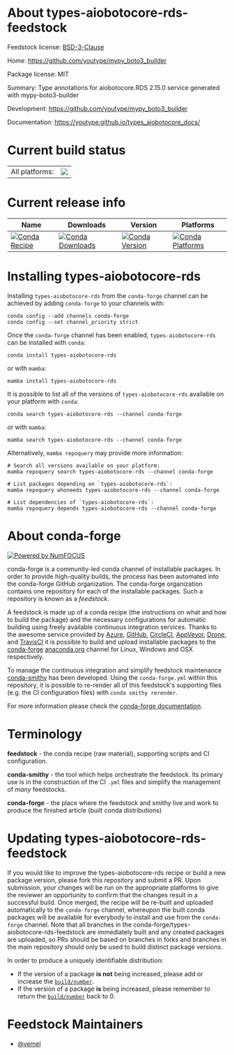 About types-aiobotocore-rds-feedstock
=====================================

Feedstock license: [BSD-3-Clause](https://github.com/conda-forge/types-aiobotocore-rds-feedstock/blob/main/LICENSE.txt)

Home: https://github.com/youtype/mypy_boto3_builder

Package license: MIT

Summary: Type annotations for aiobotocore.RDS 2.15.0 service generated with mypy-boto3-builder

Development: https://github.com/youtype/mypy_boto3_builder

Documentation: https://youtype.github.io/types_aiobotocore_docs/

Current build status
====================


<table><tr><td>All platforms:</td>
    <td>
      <a href="https://dev.azure.com/conda-forge/feedstock-builds/_build/latest?definitionId=16783&branchName=main">
        <img src="https://dev.azure.com/conda-forge/feedstock-builds/_apis/build/status/types-aiobotocore-rds-feedstock?branchName=main">
      </a>
    </td>
  </tr>
</table>

Current release info
====================

| Name | Downloads | Version | Platforms |
| --- | --- | --- | --- |
| [![Conda Recipe](https://img.shields.io/badge/recipe-types--aiobotocore--rds-green.svg)](https://anaconda.org/conda-forge/types-aiobotocore-rds) | [![Conda Downloads](https://img.shields.io/conda/dn/conda-forge/types-aiobotocore-rds.svg)](https://anaconda.org/conda-forge/types-aiobotocore-rds) | [![Conda Version](https://img.shields.io/conda/vn/conda-forge/types-aiobotocore-rds.svg)](https://anaconda.org/conda-forge/types-aiobotocore-rds) | [![Conda Platforms](https://img.shields.io/conda/pn/conda-forge/types-aiobotocore-rds.svg)](https://anaconda.org/conda-forge/types-aiobotocore-rds) |

Installing types-aiobotocore-rds
================================

Installing `types-aiobotocore-rds` from the `conda-forge` channel can be achieved by adding `conda-forge` to your channels with:

```
conda config --add channels conda-forge
conda config --set channel_priority strict
```

Once the `conda-forge` channel has been enabled, `types-aiobotocore-rds` can be installed with `conda`:

```
conda install types-aiobotocore-rds
```

or with `mamba`:

```
mamba install types-aiobotocore-rds
```

It is possible to list all of the versions of `types-aiobotocore-rds` available on your platform with `conda`:

```
conda search types-aiobotocore-rds --channel conda-forge
```

or with `mamba`:

```
mamba search types-aiobotocore-rds --channel conda-forge
```

Alternatively, `mamba repoquery` may provide more information:

```
# Search all versions available on your platform:
mamba repoquery search types-aiobotocore-rds --channel conda-forge

# List packages depending on `types-aiobotocore-rds`:
mamba repoquery whoneeds types-aiobotocore-rds --channel conda-forge

# List dependencies of `types-aiobotocore-rds`:
mamba repoquery depends types-aiobotocore-rds --channel conda-forge
```


About conda-forge
=================

[![Powered by
NumFOCUS](https://img.shields.io/badge/powered%20by-NumFOCUS-orange.svg?style=flat&colorA=E1523D&colorB=007D8A)](https://numfocus.org)

conda-forge is a community-led conda channel of installable packages.
In order to provide high-quality builds, the process has been automated into the
conda-forge GitHub organization. The conda-forge organization contains one repository
for each of the installable packages. Such a repository is known as a *feedstock*.

A feedstock is made up of a conda recipe (the instructions on what and how to build
the package) and the necessary configurations for automatic building using freely
available continuous integration services. Thanks to the awesome service provided by
[Azure](https://azure.microsoft.com/en-us/services/devops/), [GitHub](https://github.com/),
[CircleCI](https://circleci.com/), [AppVeyor](https://www.appveyor.com/),
[Drone](https://cloud.drone.io/welcome), and [TravisCI](https://travis-ci.com/)
it is possible to build and upload installable packages to the
[conda-forge](https://anaconda.org/conda-forge) [anaconda.org](https://anaconda.org/)
channel for Linux, Windows and OSX respectively.

To manage the continuous integration and simplify feedstock maintenance
[conda-smithy](https://github.com/conda-forge/conda-smithy) has been developed.
Using the ``conda-forge.yml`` within this repository, it is possible to re-render all of
this feedstock's supporting files (e.g. the CI configuration files) with ``conda smithy rerender``.

For more information please check the [conda-forge documentation](https://conda-forge.org/docs/).

Terminology
===========

**feedstock** - the conda recipe (raw material), supporting scripts and CI configuration.

**conda-smithy** - the tool which helps orchestrate the feedstock.
                   Its primary use is in the construction of the CI ``.yml`` files
                   and simplify the management of *many* feedstocks.

**conda-forge** - the place where the feedstock and smithy live and work to
                  produce the finished article (built conda distributions)


Updating types-aiobotocore-rds-feedstock
========================================

If you would like to improve the types-aiobotocore-rds recipe or build a new
package version, please fork this repository and submit a PR. Upon submission,
your changes will be run on the appropriate platforms to give the reviewer an
opportunity to confirm that the changes result in a successful build. Once
merged, the recipe will be re-built and uploaded automatically to the
`conda-forge` channel, whereupon the built conda packages will be available for
everybody to install and use from the `conda-forge` channel.
Note that all branches in the conda-forge/types-aiobotocore-rds-feedstock are
immediately built and any created packages are uploaded, so PRs should be based
on branches in forks and branches in the main repository should only be used to
build distinct package versions.

In order to produce a uniquely identifiable distribution:
 * If the version of a package **is not** being increased, please add or increase
   the [``build/number``](https://docs.conda.io/projects/conda-build/en/latest/resources/define-metadata.html#build-number-and-string).
 * If the version of a package **is** being increased, please remember to return
   the [``build/number``](https://docs.conda.io/projects/conda-build/en/latest/resources/define-metadata.html#build-number-and-string)
   back to 0.

Feedstock Maintainers
=====================

* [@vemel](https://github.com/vemel/)

